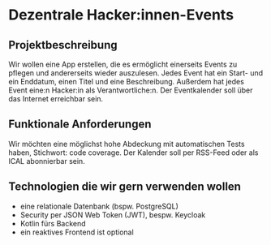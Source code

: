 # Dezentrale Hacker:innen-Events
## Projektbeschreibung

Wir wollen eine App erstellen, die es ermöglicht einerseits Events zu pflegen und andererseits wieder auszulesen. Jedes Event hat ein Start- und ein Enddatum, einen Titel und eine Beschreibung. Außerdem hat jedes Event eine:n Hacker:in als Verantwortliche:n. Der Eventkalender soll über das Internet erreichbar sein.

## Funktionale Anforderungen

Wir möchten eine möglichst hohe Abdeckung mit automatischen Tests haben, Stichwort: code coverage. Der Kalender soll per RSS-Feed oder als ICAL abonnierbar sein.

## Technologien die wir gern verwenden wollen

- eine relationale Datenbank (bspw. PostgreSQL)
- Security per JSON Web Token (JWT), bespw. Keycloak
- Kotlin fürs Backend
- ein reaktives Frontend ist optional
